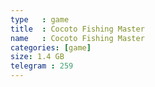 ```yaml
---
type   : game
title  : Cocoto Fishing Master
name   : Cocoto Fishing Master
categories: [game]
size: 1.4 GB
telegram : 259
---
```


